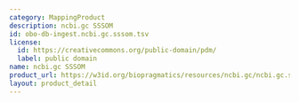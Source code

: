 ```yaml
---
category: MappingProduct
description: ncbi.gc SSSOM
id: obo-db-ingest.ncbi.gc.sssom.tsv
license:
  id: https://creativecommons.org/public-domain/pdm/
  label: public domain
name: ncbi.gc SSSOM
product_url: https://w3id.org/biopragmatics/resources/ncbi.gc/ncbi.gc.sssom.tsv
layout: product_detail
---
```

